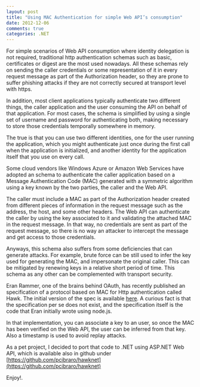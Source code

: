 ```yaml
---
layout: post
title: "Using MAC Authentication for simple Web API’s consumption"
date: 2012-12-06
comments: true
categories: .NET
---
```


For simple scenarios of Web API consumption where identity delegation is
not required, traditional http authentication schemas such as basic,
certificates or digest are the most used nowadays. All these schemas
rely on sending the caller credentials or some representation of it in
every request message as part of the Authorization header, so they are
prone to suffer phishing attacks if they are not correctly secured at
transport level with https.

In addition, most client applications typically authenticate two
different things, the caller application and the user consuming the API
on behalf of that application. For most cases, the schema is simplified
by using a single set of username and password for authenticating both,
making necessary to store those credentials temporally somewhere in
memory.

The true is that you can use two different identities, one for the user
running the application, which you might authenticate just once during
the first call when the application is initialized, and another identity
for the application itself that you use on every call.

Some cloud vendors like Windows Azure or Amazon Web Services have
adopted an schema to authenticate the caller application based on a
Message Authentication Code (MAC) generated with a symmetric algorithm
using a key known by the two parties, the caller and the Web API.

The caller must include a MAC as part of the Authorization header
created from different pieces of information in the request message such
as the address, the host, and some other headers. The Web API can
authenticate the caller by using the key associated to it and validating
the attached MAC in the request message. In that way, no credentials are
sent as part of the request message, so there is no way an attacker to
intercept the message and get access to those credentials.

Anyways, this schema also suffers from some deficiencies that can
generate attacks. For example, brute force can be still used to infer
the key used for generating the MAC, and impersonate the original
caller. This can be mitigated by renewing keys in a relative short
period of time. This schema as any other can be complemented with
transport security.

Eran Rammer, one of the brains behind OAuth, has recently published an
specification of a protocol based on MAC for Http authentication called
Hawk. The initial version of the spec is available
[here](https://github.com/hueniverse). A curious fact is that the
specification per se does not exist, and the specification itself is the
code that Eran initially wrote using node.js.

In that implementation, you can associate a key to an user, so once the
MAC has been verified on the Web API, the user can be inferred from that
key. Also a timestamp is used to avoid replay attacks.

As a pet project, I decided to port that code to .NET using ASP.NET Web
API, which is available also in github under
[https://github.com/pcibraro/hawknet](https://github.com/pcibraro/hawknet)

Enjoy!.

